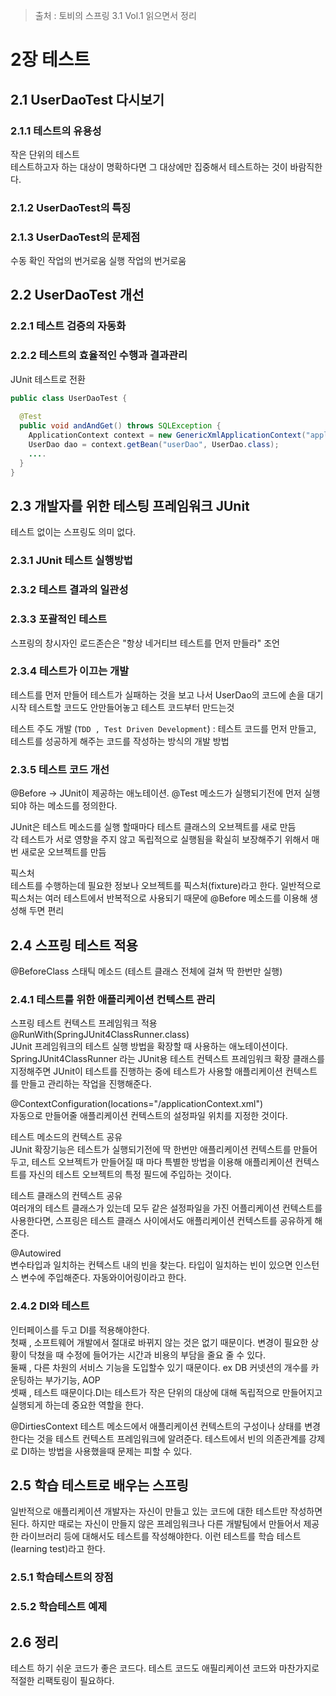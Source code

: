 > 출처 : 토비의 스프링 3.1 Vol.1 읽으면서 정리

# 2장 테스트
## 2.1 UserDaoTest 다시보기
### 2.1.1 테스트의 유용성
작은 단위의 테스트  
테스트하고자 하는 대상이 명확하다면 그 대상에만 집중해서 테스트하는 것이 바람직한다.

### 2.1.2 UserDaoTest의 특징
### 2.1.3 UserDaoTest의 문제점
수동 확인 작업의 번거로움
실행 작업의 번거로움

## 2.2 UserDaoTest 개선
### 2.2.1 테스트 검증의 자동화
### 2.2.2 테스트의 효율적인 수행과 결과관리
JUnit 테스트로 전환
```java
public class UserDaoTest {
  
  @Test 
  public void andAndGet() throws SQLException {
    ApplicationContext context = new GenericXmlApplicationContext("applicationContext.xml");
    UserDao dao = context.getBean("userDao", UserDao.class);
    ....
  }
}
```

## 2.3 개발자를 위한 테스팅 프레임워크 JUnit
테스트 없이는 스프링도 의미 없다.

### 2.3.1 JUnit 테스트 실행방법
### 2.3.2 테스트 결과의 일관성
### 2.3.3 포괄적인 테스트
스프링의 창시자인 로드존슨은 "항상 네거티브 테스트를 먼저 만들라" 조언

### 2.3.4 테스트가 이끄는 개발
테스트를 먼저 만들어 테스트가 실패하는 것을 보고 나서 UserDao의 코드에 손을 대기 시작
테스트할 코드도 안만들어놓고 테스트 코드부터 만드는것

테스트 주도 개발 (`TDD , Test Driven Development`) : 테스트 코드를 먼저 만들고, 테스트를 성공하게 해주는 코드를 작성하는 방식의 개발 방법

### 2.3.5 테스트 코드 개선
@Before -> JUnit이 제공하는 애노테이션. @Test 메소드가 실행되기전에 먼저 실행되야 하는 메소드를 정의한다.

JUnit은 테스트 메소드를 실행 할때마다 테스트 클래스의 오브젝트를 새로 만듬  
각 테스트가 서로 영향을 주지 않고 독립적으로 실행됨을 확실히 보장해주기 위해서 매번 새로운 오브젝트를 만듬

픽스처  
테스트를 수행하는데 필요한 정보나 오브젝트를 픽스처(fixture)라고 한다.
일반적으로 픽스처는 여러 테스트에서 반복적으로 사용되기 때문에 @Before 메소드를 이용해 생성해 두면 편리

## 2.4 스프링 테스트 적용
@BeforeClass 스태틱 메소드 (테스트 클래스 전체에 걸쳐 딱 한번만 실행)

### 2.4.1 테스트를 위한 애플리케이션 컨텍스트 관리
스프링 테스트 컨텍스트 프레임워크 적용  
@RunWith(SpringJUnit4ClassRunner.class)  
JUnit 프레임워크의 테스트 실행 방법을 확장할 때 사용하는 애노테이션이다.
SpringJUnit4ClassRunner 라는 JUnit용 테스트 컨텍스트 프레임워크 확장 클래스를 지정해주면 
JUnit이 테스트를 진행하는 중에 테스트가 사용할 애플리케이션 컨텍스트를 만들고 관리하는 작업을 진행해준다.

@ContextConfiguration(locations="/applicationContext.xml")  
자동으로 만들어줄 애플리케이션 컨텍스트의 설정파일 위치를 지정한 것이다.
      
테스트 메소드의 컨텍스트 공유  
JUnit 확장기능은 테스트가 실행되기전에 딱 한번만 애플리케이션 컨텍스트를 만들어 두고,
테스트 오브젝트가 만들어질 때 마다 특별한 방법을 이용해 애플리케이션 컨텍스트를 자신의 테스트 오브젝트의 특정 필드에 주입하는 것이다.

테스트 클래스의 컨텍스트 공유  
여러개의 테스트 클래스가 있는데 모두 같은 설정파일을 가진 어플리케이션 컨텍스트를 사용한다면, 스프링은 테스트 클래스 사이에서도 애플리케이션 컨텍스트를 공유하게 해준다.

@Autowired   
변수타입과 일치하는 컨텍스트 내의 빈을 찾는다. 타입이 일치하는 빈이 있으면 인스턴스 변수에 주입해준다.
자동와이어링이라고 한다.

### 2.4.2 DI와 테스트
인터페이스를 두고 DI를 적용해야한다.  
첫째 , 소프트웨어 개발에서 절대로 바뀌지 않는 것은 없기 때문이다.
       변경이 필요한 상황이 닥쳤을 때 수정에 들어가는 시간과 비용의 부담을 줄요 줄 수 있다.  
둘째 , 다른 차원의 서비스 기능을 도입할수 있기 때문이다.
       ex DB 커넷션의 개수를 카운팅하는 부가기능, AOP   
셋째 , 테스트 때문이다.DI는 테스트가 작은 단위의 대상에 대해 독립적으로 만들어지고 실행되게 하는데 중요한 역할을 한다.
      
@DirtiesContext
테스트 메소드에서 애플리케이션 컨텍스트의 구성이나 상태를 변경 한다는 것을 테스트 컨텍스트 프레임워크에 알려준다.
테스트에서 빈의 의존관계를 강제로 DI하는 방법을 사용했을때 문제는 피할 수 있다.

## 2.5 학습 테스트로 배우는 스프링
일반적으로 애플리케이션 개발자는 자신이 만들고 있는 코드에 대한 테스트만 작성하면된다.
하지만 때로는 자신이 만들지 않은 프레임워크나 다른 개발팀에서 만들어서 제공한 라이브러리 등에 대해서도
테스트를 작성해야한다. 이런 테스트를 학습 테스트(learning test)라고 한다.

### 2.5.1 학습테스트의 장점
### 2.5.2 학습테스트 예제

## 2.6 정리
테스트 하기 쉬운 코드가 좋은 코드다.
테스트 코드도 애필리케이션 코드와 마찬가지로 적절한 리팩토링이 필요하다.